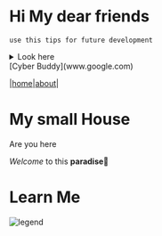 
# Hi My  dear friends

```
use this tips for future development
```

<details>
  <summary>Look here</summary>

  #### How is your life journey?

  >[!notes]
>stay confident
>ready to strive for actual dreams
</details>
[Cyber Buddy](www.google.com)

|[home](#my-small-hoouse)|[about](#learn-me)|




# My small House
<a name="my small house">Are you here</a>

 *Welcome* to this **paradise**🎉




 # Learn Me
![legend](https://media.gettyimages.com/id/604867582/photo/medieval-knight-with-banner-and-sword-standing-near-burning-castle.jpg)
 

